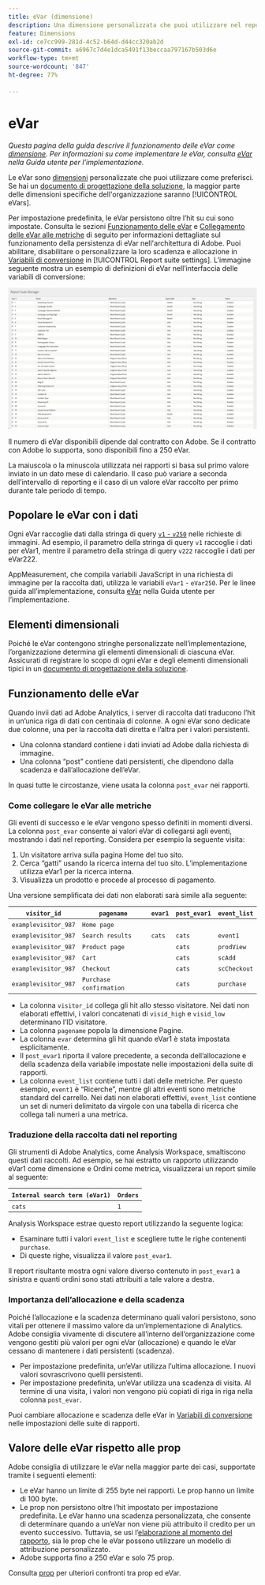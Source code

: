 ```yaml
---
title: eVar (dimensione)
description: Una dimensione personalizzata che puoi utilizzare nel reporting.
feature: Dimensions
exl-id: ce7cc999-281d-4c52-b64d-d44cc320ab2d
source-git-commit: a6967c7d4e1dca5491f13beccaa797167b503d6e
workflow-type: tm+mt
source-wordcount: '847'
ht-degree: 77%

---
```


# eVar

*Questa pagina della guida descrive il funzionamento delle eVar come [dimensione](overview.md). Per informazioni su come implementare le eVar, consulta [eVar](/help/implement/vars/page-vars/evar.md) nella Guida utente per l’implementazione.*

Le eVar sono [dimensioni](overview.md) personalizzate che puoi utilizzare come preferisci. Se hai un [documento di progettazione della soluzione](/help/implement/prepare/solution-design.md), la maggior parte delle dimensioni specifiche dell&#39;organizzazione saranno [!UICONTROL eVars].

Per impostazione predefinita, le eVar persistono oltre l’hit su cui sono impostate. Consulta le sezioni [Funzionamento delle eVar](#how-evars-work) e [Collegamento delle eVar alle metriche](#how-evars-tie-to-metrics) di seguito per informazioni dettagliate sul funzionamento della persistenza di eVar nell&#39;architettura di Adobe. Puoi abilitare, disabilitare o personalizzare la loro scadenza e allocazione in [Variabili di conversione](/help/admin/tools/manage-rs/edit-settings/conversion-var-admin/conversion-var-admin.md) in [!UICONTROL Report suite settings]. L’immagine seguente mostra un esempio di definizioni di eVar nell’interfaccia delle variabili di conversione:

![Esempi di eVar](assets/evars-sample.png)

Il numero di eVar disponibili dipende dal contratto con Adobe. Se il contratto con Adobe lo supporta, sono disponibili fino a 250 eVar.

La maiuscola o la minuscola utilizzata nei rapporti si basa sul primo valore inviato in un dato mese di calendario. Il caso può variare a seconda dell’intervallo di reporting e il caso di un valore eVar raccolto per primo durante tale periodo di tempo.

## Popolare le eVar con i dati

Ogni eVar raccoglie dati dalla stringa di query [`v1` - `v250`](/help/implement/validate/query-parameters.md) nelle richieste di immagini. Ad esempio, il parametro della stringa di query `v1` raccoglie i dati per eVar1, mentre il parametro della stringa di query `v222` raccoglie i dati per eVar222.

AppMeasurement, che compila variabili JavaScript in una richiesta di immagine per la raccolta dati, utilizza le variabili `eVar1` - `eVar250`. Per le linee guida all’implementazione, consulta [eVar](/help/implement/vars/page-vars/evar.md) nella Guida utente per l’implementazione.

## Elementi dimensionali

Poiché le eVar contengono stringhe personalizzate nell’implementazione, l’organizzazione determina gli elementi dimensionali di ciascuna eVar. Assicurati di registrare lo scopo di ogni eVar e degli elementi dimensionali tipici in un [documento di progettazione della soluzione](/help/implement/prepare/solution-design.md).

## Funzionamento delle eVar

Quando invii dati ad Adobe Analytics, i server di raccolta dati traducono l’hit in un’unica riga di dati con centinaia di colonne. A ogni eVar sono dedicate due colonne, una per la raccolta dati diretta e l’altra per i valori persistenti.

* Una colonna standard contiene i dati inviati ad Adobe dalla richiesta di immagine.
* Una colonna “post” contiene dati persistenti, che dipendono dalla scadenza e dall’allocazione dell’eVar.

In quasi tutte le circostanze, viene usata la colonna `post_evar` nei rapporti.

### Come collegare le eVar alle metriche

Gli eventi di successo e le eVar vengono spesso definiti in momenti diversi. La colonna `post_evar` consente ai valori eVar di collegarsi agli eventi, mostrando i dati nel reporting. Considera per esempio la seguente visita:

1. Un visitatore arriva sulla pagina Home del tuo sito.
2. Cerca “gatti” usando la ricerca interna del tuo sito. L’implementazione utilizza eVar1 per la ricerca interna.
3. Visualizza un prodotto e procede al processo di pagamento.

Una versione semplificata dei dati non elaborati sarà simile alla seguente:

| `visitor_id` | `pagename` | `evar1` | `post_evar1` | `event_list` |
| --- | --- | --- | --- | --- |
| `examplevisitor_987` | `Home page` | | | |
| `examplevisitor_987` | `Search results` | `cats` | `cats` | `event1` |
| `examplevisitor_987` | `Product page` | | `cats` | `prodView` |
| `examplevisitor_987` | `Cart` | | `cats` | `scAdd` |
| `examplevisitor_987` | `Checkout` | | `cats` | `scCheckout` |
| `examplevisitor_987` | `Purchase confirmation` | | `cats` | `purchase` |

* La colonna `visitor_id` collega gli hit allo stesso visitatore. Nei dati non elaborati effettivi, i valori concatenati di `visid_high` e `visid_low` determinano l’ID visitatore.
* La colonna `pagename` popola la dimensione Pagine.
* La colonna `evar` determina gli hit quando eVar1 è stata impostata esplicitamente.
* Il `post_evar1` riporta il valore precedente, a seconda dell’allocazione e della scadenza della variabile impostate nelle impostazioni della suite di rapporti.
* La colonna `event_list` contiene tutti i dati delle metriche. Per questo esempio, `event1` è “Ricerche”, mentre gli altri eventi sono metriche standard del carrello. Nei dati non elaborati effettivi, `event_list` contiene un set di numeri delimitato da virgole con una tabella di ricerca che collega tali numeri a una metrica.

### Traduzione della raccolta dati nel reporting

Gli strumenti di Adobe Analytics, come Analysis Workspace, smaltiscono questi dati raccolti. Ad esempio, se hai estratto un rapporto utilizzando eVar1 come dimensione e Ordini come metrica, visualizzerai un report simile al seguente:

| `Internal search term (eVar1)` | `Orders` |
| --- | --- |
| `cats` | `1` |

Analysis Workspace estrae questo report utilizzando la seguente logica:

* Esaminare tutti i valori `event_list` e scegliere tutte le righe contenenti `purchase`.
* Di queste righe, visualizza il valore `post_evar1`.

Il report risultante mostra ogni valore diverso contenuto in `post_evar1` a sinistra e quanti ordini sono stati attribuiti a tale valore a destra.

### Importanza dell’allocazione e della scadenza

Poiché l’allocazione e la scadenza determinano quali valori persistono, sono vitali per ottenere il massimo valore da un’implementazione di Analytics. Adobe consiglia vivamente di discutere all’interno dell’organizzazione come vengono gestiti più valori per ogni eVar (allocazione) e quando le eVar cessano di mantenere i dati persistenti (scadenza).

* Per impostazione predefinita, un’eVar utilizza l’ultima allocazione. I nuovi valori sovrascrivono quelli persistenti.
* Per impostazione predefinita, un’eVar utilizza una scadenza di visita. Al termine di una visita, i valori non vengono più copiati di riga in riga nella colonna `post_evar`.

Puoi cambiare allocazione e scadenza delle eVar in [Variabili di conversione](/help/admin/tools/manage-rs/edit-settings/conversion-var-admin/conversion-var-admin.md) nelle impostazioni delle suite di rapporti.

## Valore delle eVar rispetto alle prop

Adobe consiglia di utilizzare le eVar nella maggior parte dei casi, supportate tramite i seguenti elementi:

* Le eVar hanno un limite di 255 byte nei rapporti. Le prop hanno un limite di 100 byte.
* Le prop non persistono oltre l’hit impostato per impostazione predefinita. Le eVar hanno una scadenza personalizzata, che consente di determinare quando a un’eVar non viene più attribuito il credito per un evento successivo. Tuttavia, se usi l’[elaborazione al momento del rapporto](/help/components/vrs/vrs-report-time-processing.md), sia le prop che le eVar possono utilizzare un modello di attribuzione personalizzato.
* Adobe supporta fino a 250 eVar e solo 75 prop.

Consulta [prop](prop.md) per ulteriori confronti tra prop ed eVar.
